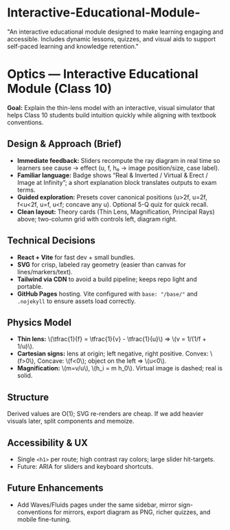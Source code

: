 # Interactive-Educational-Module-
"An interactive educational module designed to make learning engaging and accessible. Includes dynamic lessons, quizzes, and visual aids to support self-paced learning and knowledge retention."
# Optics — Interactive Educational Module (Class 10)

**Goal:** Explain the thin-lens model with an interactive, visual simulator that helps Class 10 students build intuition quickly while aligning with textbook conventions.

## Design & Approach (Brief)
- **Immediate feedback:** Sliders recompute the ray diagram in real time so learners see cause → effect (u, f, h₀ → image position/size, case label).
- **Familiar language:** Badge shows “Real & Inverted / Virtual & Erect / Image at Infinity”; a short explanation block translates outputs to exam terms.
- **Guided exploration:** Presets cover canonical positions (u>2f, u=2f, f<u<2f, u=f, u<f; concave any u). Optional 5-Q quiz for quick recall.
- **Clean layout:** Theory cards (Thin Lens, Magnification, Principal Rays) above; two-column grid with controls left, diagram right.

## Technical Decisions
- **React + Vite** for fast dev + small bundles.
- **SVG** for crisp, labeled ray geometry (easier than canvas for lines/markers/text).
- **Tailwind via CDN** to avoid a build pipeline; keeps repo light and portable.
- **GitHub Pages** hosting. Vite configured with `base: "/base/"` and `.nojekyll` to ensure assets load correctly.

## Physics Model
- **Thin lens:** \\(\\tfrac{1}{f} = \\tfrac{1}{v} - \\tfrac{1}{u}\\) ⇒ \\(v = 1/(1/f + 1/u)\\).
- **Cartesian signs:** lens at origin; left negative, right positive. Convex: \\(f>0\\), Concave: \\(f<0\\); object on the left ⇒ \\(u<0\\).
- **Magnification:** \\(m=v/u\\), \\(h_i = m h_0\\). Virtual image is dashed; real is solid.

## Structure
Derived values are O(1); SVG re-renders are cheap. If we add heavier visuals later, split components and memoize.

## Accessibility & UX
- Single `<h1>` per route; high contrast ray colors; large slider hit-targets.
- Future: ARIA for sliders and keyboard shortcuts.

## Future Enhancements
- Add Waves/Fluids pages under the same sidebar, mirror sign-conventions for mirrors, export diagram as PNG, richer quizzes, and mobile fine-tuning.
